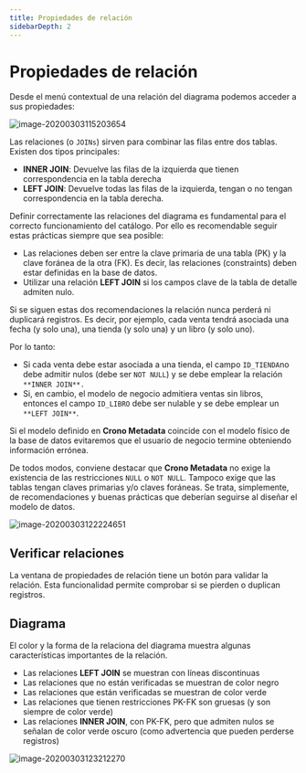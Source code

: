 ```yaml
---
title: Propiedades de relación
sidebarDepth: 2
---
```




# Propiedades de relación

Desde el menú contextual de una relación del diagrama podemos acceder a sus propiedades:

![image-20200303115203654](/images/propiedades-relacion1.png)



Las relaciones (o `JOINs`) sirven para combinar las filas entre dos tablas. Existen dos tipos principales:

- **INNER JOIN**: Devuelve las filas de la izquierda que tienen correspondencia en la tabla derecha
- **LEFT JOIN**: Devuelve todas las filas de la izquierda, tengan o no tengan correspondencia en la tabla derecha.

Definir correctamente las relaciones del diagrama es fundamental para el correcto funcionamiento del catálogo. Por ello es recomendable seguir estas prácticas siempre que sea posible:

- Las relaciones deben ser entre la clave primaria de una tabla (PK) y la clave foránea de la otra (FK). Es decir, las relaciones (constraints) deben estar definidas en la base de datos.
- Utilizar una relación **LEFT JOIN** si los campos clave de la tabla de detalle admiten nulo. 

Si se siguen estas dos recomendaciones la relación nunca perderá ni duplicará registros. Es decir, por ejemplo, cada venta tendrá asociada una fecha (y solo una), una tienda (y solo una) y un libro (y solo uno).

Por lo tanto:

- Si cada venta debe estar asociada a una tienda, el campo `ID_TIENDA`no debe admitir nulos (debe ser `NOT NULL`) y se debe emplear la relación `**INNER JOIN**.`
- Si, en cambio, el modelo de negocio admitiera ventas sin libros, entonces el campo `ID_LIBRO` debe ser nulable y se debe emplear un `**LEFT JOIN**`.

Si el modelo definido en **Crono Metadata** coincide con el modelo físico de la base de datos evitaremos que el usuario de negocio termine obteniendo información errónea.

De todos modos, conviene destacar que **Crono Metadata** no exige la existencia de las restricciones `NULL` o `NOT NULL`. Tampoco exige que las tablas tengan claves primarias y/o claves foráneas. Se trata, simplemente, de recomendaciones y buenas prácticas que deberían seguirse al diseñar el modelo de datos.

![image-20200303122224651](/images/propiedades-relacion2.png)



## Verificar relaciones

La ventana de propiedades de relación tiene un botón para validar la relación. Esta funcionalidad permite comprobar si se pierden o duplican registros.

## Diagrama

El color y la forma de la relaciona del diagrama muestra algunas características importantes de la relación.

- Las relaciones **LEFT JOIN** se muestran con líneas discontinuas
- Las relaciones que no están verificadas se muestran de color negro 
- Las relaciones que están verificadas se muestran de color verde
- Las relaciones que tienen restricciones PK-FK son gruesas (y son siempre de color verde)
- Las relaciones **INNER JOIN**, con PK-FK, pero que admiten nulos se señalan de color verde oscuro (como advertencia que pueden perderse registros)



![image-20200303123212270](/images/propiedades-relacion3.png)

